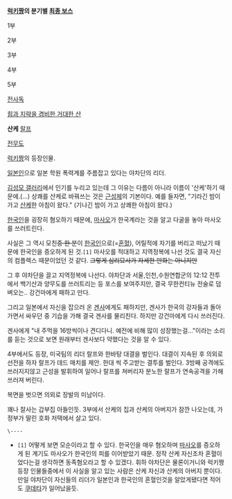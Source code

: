 **[럭키짱](%EB%9F%AD%ED%82%A4%EC%A7%B1.md)의 분기별 [최종 보스](%EC%B5%9C%EC%A2%85%20%EB%B3%B4%EC%8A%A4.md)**

1부

2부

3부

4부

5부

[전사독](%EC%A0%84%EC%82%AC%EB%8F%85.md)

[힘과 지략을 겸비한 거대한 산](%EB%B0%B1%EA%B8%B0%EC%82%B0.md)

**산케**
[랄프](%EB%9E%84%ED%94%84%28%EB%9F%AD%ED%82%A4%EC%A7%B1%29.md)

[전무도](%EC%A0%84%EB%AC%B4%EB%8F%84.md)

  
[럭키짱](%EB%9F%AD%ED%82%A4%EC%A7%B1.md)의 등장인물.

[일본인](%EC%9D%BC%EB%B3%B8%EC%9D%B8.md)으로 일본 학원 폭력계를 주름잡고 있다는 야차단의 리더.

[김성모 갤러리](%EA%B9%80%EC%84%B1%EB%AA%A8%20%EA%B0%A4%EB%9F%AC%EB%A6%AC.md)에서
인기를 누리고 있는데 그 이유는 다름이 아니라 이름이 '산케'하기 때문에.(…) 상쾌를 산케로 바꿔쓰는 것은
[근성체](%EA%B7%BC%EC%84%B1%EC%B2%B4.md)의 기본이다. 예를 들자면, "기라긴 밤이 가고
[산케](%EC%82%B0%EC%BC%80.md)한 아침이 왔다." (기나긴 밤이 가고 상쾌한 아침이 왔다.)

[한국인](%ED%95%9C%EA%B5%AD%EC%9D%B8.md)을 굉장히 혐오하기 때문에,
[마사오](%EB%A7%88%EC%82%AC%EC%98%A4.md)가 한국계라는 것을 알고 다굴을 놓아 마사오를 쓰러트린다.

사실은 그 역시 모친<del>중 한 분</del>이
[한국인](%ED%95%9C%EA%B5%AD%EC%9D%B8.md)으로(=[혼혈](%ED%98%BC%ED%98%88.md)),
어릴적에 자기를 버리고 떠났기 때문에 한국인을 증오하게 된 것.`[1]` 마사오를 적대하고 지역정복에 나선 것도 결국 자신의 컴플렉스
때문이었던 것 같다. <del>그렇게 심리묘사가 자세한 만화는 아니지만</del>

그 후 야차단을 끌고 지역정복에 나선다. 야차단과 서울,인천,수원연합군의 12:12 전투에서 백기산과 양무도를 쓰러트리는 등 포스를
보여주지만, 결국 무한컨티뉴 전술로 덤벼오는.. 강건마에게 패하고 만다.

그리고 일본에서 자신을 잡으러 온 [겐사](%EA%B2%90%EC%82%AC.md)에게도 패하지만, 겐사가 한국의 강자들과 돌아가면서
싸우던 중 기습을 가해 결국 겐사를 물리친다. 하지만 강건마에게 다시 쓰러진다.

겐사에게 "내 주먹을 16방씩이나 견디다니. 예전에 비해 많이 성장했는걸..."이라는 소리를 듣는 것으로 보면 원래부터 겐사보다 약했다는
것을 알 수 있다.

4부에서도 등장, 미국팀의 리더 랄프와 한바탕 대결을 벌인다. 대결이 지속된 후 의외로 선전을 하자 랄프가 데드 매치를 제안. 한대 씩
주고받는 결투를 벌인다. 3방째 공격에도 쓰러지지않고 근성을 발휘하여 일어나 랄프를 쳐버리자 분노한 랄프가 연속공격을 가해 쓰러져 버린다.

복면을 벗으면 의외로 장발의 미남이다.

꽤나 잘사는 갑부집 아들인듯. 3부에서 산케의 집과 산케의 아버지가 잠깐 나오는데, 가정부가 딸린 호화 저택에서 살고 있다.

`\----`

  * `[1]` 어떻게 보면 모순이라고 할 수 있다. 한국인을 매우 혐오하며 [마사오](%EB%A7%88%EC%82%AC%EC%98%A4.md)를 증오하게 된 계기도 마사오가 한국인의 피를 이어받았기 때문. 정작 산케 자신조차 혼혈이었다는걸 생각하면 동족혐오라고 할 수 있겠다. 휘하 야차단은 물론이거니와 럭키짱 등장 인물들중에서 이 사실을 알고 있는 사람은 산케 자신과 산케의 아버지 뿐이다. 만일 야차단이 자신들의 리더가 일본인과 한국인의 혼혈인것을 알았게됐다면 적어도 [쿠데타](%EC%BF%A0%EB%8D%B0%ED%83%80.md)가 일어났을듯.

